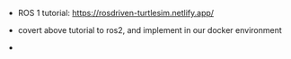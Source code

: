 - ROS 1 tutorial: https://rosdriven-turtlesim.netlify.app/  

- covert above tutorial to ros2, and implement in our docker environment
- 